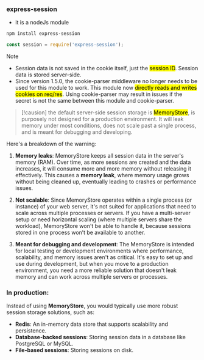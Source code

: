 ### express-session
- it is a nodeJs module
```bash
npm install express-session
```
```js
const session = require('express-session');
```

> [!NOTE]
> - Session data is not saved in the cookie itself, just the <mark>session ID</mark>. Session data is stored server-side.
> - Since version 1.5.0, the cookie-parser middleware no longer needs to be used for this module to work. This module now <mark>directly reads and writes cookies on req/res</mark>. Using cookie-parser may result in issues if the secret is not the same between this module and cookie-parser.

> [!causion]
> the default server-side session storage is <mark>MemoryStore</mark>, is purposely not designed for a production environment. It will leak memory under most conditions, does not scale past a single process, and is meant for debugging and developing.

Here's a breakdown of the warning:

1. **Memory leaks**: MemoryStore keeps all session data in the server's memory (RAM). Over time, as more sessions are created and the data increases, it will consume more and more memory without releasing it effectively. This causes a **memory leak**, where memory usage grows without being cleaned up, eventually leading to crashes or performance issues.

2. **Not scalable**: Since MemoryStore operates within a single process (or instance) of your web server, it's not suited for applications that need to scale across multiple processes or servers. If you have a multi-server setup or need horizontal scaling (where multiple servers share the workload), MemoryStore won't be able to handle it, because sessions stored in one process won’t be available to another.

3. **Meant for debugging and development**: The MemoryStore is intended for local testing or development environments where performance, scalability, and memory issues aren't as critical. It's easy to set up and use during development, but when you move to a production environment, you need a more reliable solution that doesn't leak memory and can work across multiple servers or processes.

### In production:
Instead of using **MemoryStore**, you would typically use more robust session storage solutions, such as:
- **Redis**: An in-memory data store that supports scalability and persistence.
- **Database-backed sessions**: Storing session data in a database like PostgreSQL or MySQL.
- **File-based sessions**: Storing sessions on disk.

